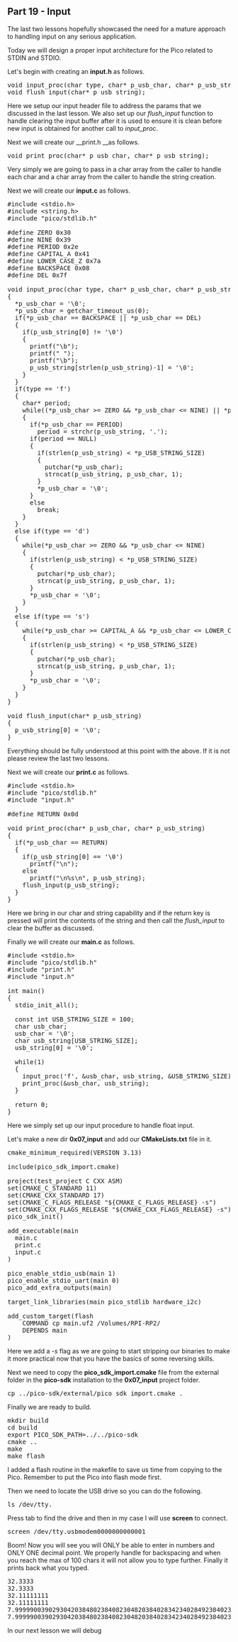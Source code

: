 ## Part 19 - Input

The last two lessons hopefully showcased the need for a mature approach to handling input on any serious application.

Today we will design a proper input architecture for the Pico related to STDIN and STDIO.

Let's begin with creating an __input.h__ as follows.

<pre spellcheck="false">void input_proc(char type, char* p_usb_char, char* p_usb_string, const int* p_USB_STRING_SIZE);
void flush_input(char* p_usb_string);
</pre>

Here we setup our input header file to address the params that we discussed in the last lesson. We also set up our _flush\_input_ function to handle clearing the input buffer after it is used to ensure it is clean before new input is obtained for another call to _input\_proc_.

Next we will create our __print.h __as follows.

<pre spellcheck="false">void print_proc(char* p_usb_char, char* p_usb_string);
</pre>

Very simply we are going to pass in a char array from the caller to handle each char and a char array from the caller to handle the string creation.

Next we will create our __input.c__ as follows.

<pre spellcheck="false">#include &lt;stdio.h&gt;
#include &lt;string.h&gt;
#include "pico/stdlib.h"

#define ZERO 0x30
#define NINE 0x39
#define PERIOD 0x2e
#define CAPITAL_A 0x41
#define LOWER_CASE_Z 0x7a
#define BACKSPACE 0x08
#define DEL 0x7f

void input_proc(char type, char* p_usb_char, char* p_usb_string, const int* p_USB_STRING_SIZE)
{
&nbsp; *p_usb_char = '\0';
&nbsp; *p_usb_char = getchar_timeout_us(0);
&nbsp; if(*p_usb_char == BACKSPACE || *p_usb_char == DEL)
&nbsp; {
&nbsp; &nbsp; if(p_usb_string[0] != '\0')
&nbsp; &nbsp; {
&nbsp; &nbsp; &nbsp; printf("\b");
&nbsp; &nbsp; &nbsp; printf(" ");
&nbsp; &nbsp; &nbsp; printf("\b");
&nbsp; &nbsp; &nbsp; p_usb_string[strlen(p_usb_string)-1] = '\0';
&nbsp; &nbsp; }
&nbsp; }
&nbsp; if(type == 'f')
&nbsp; {&nbsp;
&nbsp; &nbsp; char* period;
&nbsp; &nbsp; while((*p_usb_char &gt;= ZERO &amp;&amp; *p_usb_char &lt;= NINE) || *p_usb_char == PERIOD)
&nbsp; &nbsp; {
&nbsp; &nbsp; &nbsp; if(*p_usb_char == PERIOD)
&nbsp; &nbsp; &nbsp; &nbsp; period = strchr(p_usb_string, '.');
&nbsp; &nbsp; &nbsp; if(period == NULL)&nbsp;
&nbsp; &nbsp; &nbsp; {
&nbsp; &nbsp; &nbsp; &nbsp; if(strlen(p_usb_string) &lt; *p_USB_STRING_SIZE)
&nbsp; &nbsp; &nbsp; &nbsp; {
&nbsp; &nbsp; &nbsp; &nbsp; &nbsp; putchar(*p_usb_char);
&nbsp; &nbsp; &nbsp; &nbsp; &nbsp; strncat(p_usb_string, p_usb_char, 1);
&nbsp; &nbsp; &nbsp; &nbsp; }
&nbsp; &nbsp; &nbsp; &nbsp; *p_usb_char = '\0';
&nbsp; &nbsp; &nbsp; }
&nbsp; &nbsp; &nbsp; else
&nbsp; &nbsp; &nbsp; &nbsp; break;
&nbsp; &nbsp; }
&nbsp; }
&nbsp; else if(type == 'd')
&nbsp; {&nbsp;
&nbsp; &nbsp; while(*p_usb_char &gt;= ZERO &amp;&amp; *p_usb_char &lt;= NINE)
&nbsp; &nbsp; {
&nbsp; &nbsp; &nbsp; if(strlen(p_usb_string) &lt; *p_USB_STRING_SIZE)
&nbsp; &nbsp; &nbsp; {
&nbsp; &nbsp; &nbsp; &nbsp; putchar(*p_usb_char);
&nbsp; &nbsp; &nbsp; &nbsp; strncat(p_usb_string, p_usb_char, 1);
&nbsp; &nbsp; &nbsp; }
&nbsp; &nbsp; &nbsp; *p_usb_char = '\0';
&nbsp; &nbsp; }
&nbsp; }
&nbsp; else if(type == 's')
&nbsp; {&nbsp;
&nbsp; &nbsp; while(*p_usb_char &gt;= CAPITAL_A &amp;&amp; *p_usb_char &lt;= LOWER_CASE_Z)
&nbsp; &nbsp; {
&nbsp; &nbsp; &nbsp; if(strlen(p_usb_string) &lt; *p_USB_STRING_SIZE)
&nbsp; &nbsp; &nbsp; {
&nbsp; &nbsp; &nbsp; &nbsp; putchar(*p_usb_char);
&nbsp; &nbsp; &nbsp; &nbsp; strncat(p_usb_string, p_usb_char, 1);
&nbsp; &nbsp; &nbsp; }
&nbsp; &nbsp; &nbsp; *p_usb_char = '\0';
&nbsp; &nbsp; }
&nbsp; }
}

void flush_input(char* p_usb_string)
{
&nbsp; p_usb_string[0] = '\0';
}
</pre>

Everything should be fully understood at this point with the above. If it is not please review the last two lessons.

Next we will create our __print.c__ as follows.

<pre spellcheck="false">#include &lt;stdio.h&gt;
#include "pico/stdlib.h"
#include "input.h"

#define RETURN 0x0d

void print_proc(char* p_usb_char, char* p_usb_string)
{
&nbsp; if(*p_usb_char == RETURN)
&nbsp; {
&nbsp; &nbsp; if(p_usb_string[0] == '\0')
&nbsp; &nbsp; &nbsp; printf("\n");
&nbsp; &nbsp; else
&nbsp; &nbsp; &nbsp; printf("\n%s\n", p_usb_string);
&nbsp; &nbsp; flush_input(p_usb_string);
&nbsp; }
}
</pre>

Here we bring in our char and string capability and if the return key is pressed will print the contents of the string and then call the _flush\_input_ to clear the buffer as discussed.

Finally we will create our __main.c__ as follows.

<pre spellcheck="false">#include &lt;stdio.h&gt;
#include "pico/stdlib.h"
#include "print.h"
#include "input.h"

int main()
{
&nbsp; stdio_init_all();

&nbsp; const int USB_STRING_SIZE = 100;
&nbsp; char usb_char;
&nbsp; usb_char = '\0';
&nbsp; char usb_string[USB_STRING_SIZE];
&nbsp; usb_string[0] = '\0';
&nbsp;&nbsp;
&nbsp; while(1)
&nbsp; {&nbsp; &nbsp;
&nbsp; &nbsp; input_proc('f', &amp;usb_char, usb_string, &amp;USB_STRING_SIZE);
&nbsp; &nbsp; print_proc(&amp;usb_char, usb_string);
&nbsp; }

&nbsp; return 0;
}
</pre>

Here we simply set up our input procedure to handle float input.

Let's make a new dir&nbsp;__0x07\_input__&nbsp;and add our&nbsp;__CMakeLists.txt__&nbsp;file in it.

<pre spellcheck="false">cmake_minimum_required(VERSION 3.13)

include(pico_sdk_import.cmake)

project(test_project C CXX ASM)
set(CMAKE_C_STANDARD 11)&nbsp;
set(CMAKE_CXX_STANDARD 17)&nbsp;
set(CMAKE_C_FLAGS_RELEASE "${CMAKE_C_FLAGS_RELEASE} -s")
set(CMAKE_CXX_FLAGS_RELEASE "${CMAKE_CXX_FLAGS_RELEASE} -s")
pico_sdk_init()

add_executable(main
&nbsp; main.c
&nbsp; print.c
&nbsp; input.c
)

pico_enable_stdio_usb(main 1)
pico_enable_stdio_uart(main 0)
pico_add_extra_outputs(main)

target_link_libraries(main pico_stdlib hardware_i2c)

add_custom_target(flash
&nbsp; &nbsp; COMMAND cp main.uf2 /Volumes/RPI-RP2/
&nbsp; &nbsp; DEPENDS main
)
</pre>

Here we add a _-s_ flag as we are going to start stripping our binaries to make it more practical now that you have the basics of some reversing skills.

Next we need to copy the&nbsp;__pico\_sdk\_import.cmake__&nbsp;file from the external folder in the&nbsp;__pico-sdk__&nbsp;installation to the&nbsp;__0x07\_input__&nbsp;project folder.

<pre spellcheck="false">cp ../pico-sdk/external/pico_sdk_import.cmake .
</pre>

Finally we are ready to build.

<pre spellcheck="false">mkdir build
cd build
export PICO_SDK_PATH=../../pico-sdk
cmake ..
make
make flash
</pre>

I added a flash routine in the makefile to save us time from copying to the Pico. Remember to put the Pico into flash mode first.

Then we need to locate the USB drive so you can do the following.

<pre spellcheck="false">ls /dev/tty.
</pre>

Press tab to find the drive and then in my case I will use&nbsp;__screen__&nbsp;to connect.

<pre spellcheck="false">screen /dev/tty.usbmodem0000000000001
</pre>

Boom! Now you will see you will ONLY be able to enter in numbers and ONLY ONE decimal point. We properly handle for backspacing and when you reach the max of 100 chars it will not allow you to type further. Finally it prints back what you typed.

<pre spellcheck="false">32.3333
32.3333
32.11111111
32.11111111
7.99999003902930420384802384082304820384028342340284923840238948230482938429034823948293849023849223
7.99999003902930420384802384082304820384028342340284923840238948230482938429034823948293849023849223
</pre>

In our next lesson we will debug